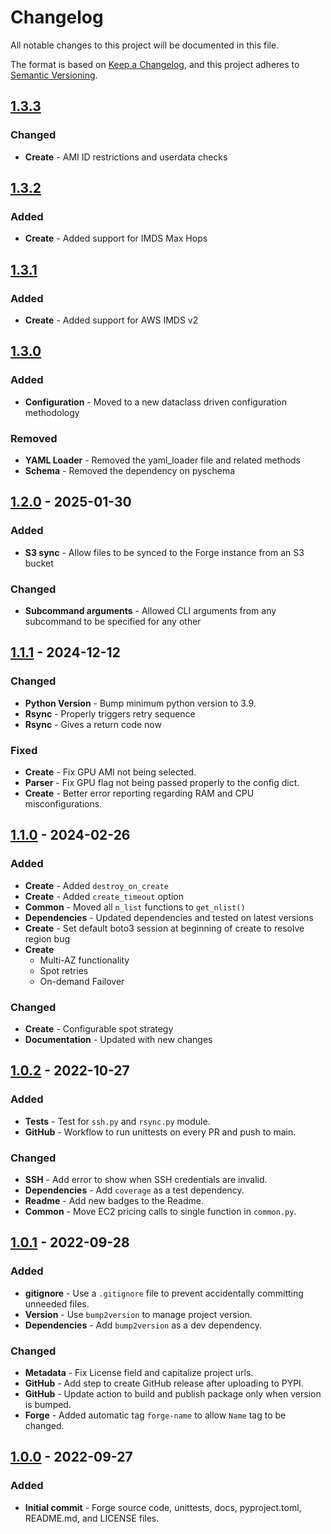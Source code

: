 # Changelog

All notable changes to this project will be documented in this file.

The format is based on [Keep a Changelog](https://keepachangelog.com/en/1.0.0/), and this project adheres to [Semantic Versioning](https://semver.org/spec/v2.0.0.html).

## [1.3.3]

### Changed
- **Create** - AMI ID restrictions and userdata checks

## [1.3.2]

### Added
- **Create** - Added support for IMDS Max Hops

## [1.3.1]

### Added
- **Create** - Added support for AWS IMDS v2

## [1.3.0]

### Added
- **Configuration** - Moved to a new dataclass driven configuration methodology

### Removed
- **YAML Loader** - Removed the yaml_loader file and related methods
- **Schema** - Removed the dependency on pyschema

## [1.2.0] - 2025-01-30

### Added
- **S3 sync** - Allow files to be synced to the Forge instance from an S3 bucket

### Changed
- **Subcommand arguments** - Allowed CLI arguments from any subcommand to be specified for any other

## [1.1.1] - 2024-12-12

### Changed
- **Python Version** - Bump minimum python version to 3.9.
- **Rsync** - Properly triggers retry sequence
- **Rsync** - Gives a return code now

### Fixed
- **Create** - Fix GPU AMI not being selected.
- **Parser** - Fix GPU flag not being passed properly to the config dict.
- **Create** - Better error reporting regarding RAM and CPU misconfigurations.


## [1.1.0] - 2024-02-26

### Added
- **Create** - Added `destroy_on_create`
- **Create** - Added `create_timeout` option
- **Common** - Moved all `n_list` functions to `get_nlist()`
- **Dependencies** - Updated dependencies and tested on latest versions
- **Create** - Set default boto3 session at beginning of create to resolve region bug
- **Create**
  - Multi-AZ functionality
  - Spot retries
  - On-demand Failover

### Changed
- **Create** - Configurable spot strategy
- **Documentation** - Updated with new changes


## [1.0.2] - 2022-10-27

### Added
- **Tests** - Test for `ssh.py` and `rsync.py` module.
- **GitHub** - Workflow to run unittests on every PR and push to main.

### Changed
- **SSH** - Add error to show when SSH credentials are invalid.
- **Dependencies** - Add `coverage` as a test dependency.
- **Readme** - Add new badges to the Readme.
- **Common** - Move EC2 pricing calls to single function in `common.py`.


## [1.0.1] - 2022-09-28

### Added
- **gitignore** - Use a `.gitignore` file to prevent accidentally committing unneeded files.
- **Version** - Use `bump2version` to manage project version.
- **Dependencies** - Add `bump2version` as a dev dependency.

### Changed
- **Metadata** - Fix License field and capitalize project urls.
- **GitHub** - Add step to create GitHub release after uploading to PYPI.
- **GitHub** - Update action to build and publish package only when version is bumped.
- **Forge** - Added automatic tag `forge-name` to allow `Name` tag to be changed.


## [1.0.0] - 2022-09-27

### Added
- **Initial commit** - Forge source code, unittests, docs, pyproject.toml, README.md, and LICENSE files.

[unreleased]: https://github.com/carsdotcom/cars-forge/compare/v1.3.3...HEAD
[1.3.3]: https://github.com/carsdotcom/cars-forge/compare/v1.3.2...v1.3.3
[1.3.2]: https://github.com/carsdotcom/cars-forge/compare/v1.3.1...v1.3.2
[1.3.1]: https://github.com/carsdotcom/cars-forge/compare/v1.3.0...v1.3.1
[1.3.0]: https://github.com/carsdotcom/cars-forge/compare/v1.2.0...v1.3.0
[1.2.0]: https://github.com/carsdotcom/cars-forge/compare/v1.1.1...v1.2.0
[1.1.1]: https://github.com/carsdotcom/cars-forge/compare/v1.1.0...v1.1.1
[1.1.0]: https://github.com/carsdotcom/cars-forge/compare/v1.0.2...v1.1.0
[1.0.2]: https://github.com/carsdotcom/cars-forge/compare/v1.0.1...v1.0.2
[1.0.1]: https://github.com/carsdotcom/cars-forge/compare/v1.0.0...v1.0.1
[1.0.0]: https://github.com/carsdotcom/cars-forge/releases/tag/v1.0.0
